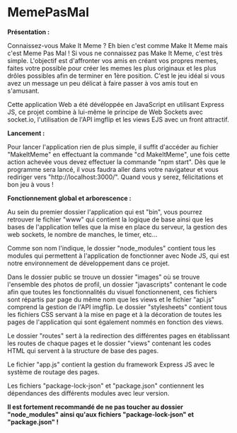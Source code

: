 # MemePasMal
**__Présentation :__**

Connaissez-vous Make It Meme ? Eh bien c'est comme Make It Meme mais c'est Meme Pas Mal ! Si vous ne connaissez pas Make It Meme, c'est très simple. L'objectif est d'affronter vos amis en créant vos propres memes, faites votre possible pour créer les memes les plus originaux et les plus drôles possibles afin de terminer en 1ère position. C'est le jeu idéal si vous avez un message un peu délicat à faire passer à vos amis tout en s'amusant.

Cette application Web a été dévéloppée en JavaScript en utilisant Express JS, ce projet combine à lui-même le principe de Web Sockets avec socket.io, l'utilisation de l'API imgflip et les views EJS avec un front attractif.

**__Lancement :__**

Pour lancer l'application rien de plus simple, il suffit d'accéder au fichier "MakeItMeme" en effectuant la commande "cd MakeItMeme", une fois cette action achevée vous devez effectuer la commande "npm start". Dès que le programme sera lancé, il vous faudra aller dans votre navigateur et vous rediriger vers "http://localhost:3000/". Quand vous y serez, félicitations et bon jeu à vous ! 

**__Fonctionnement global et arborescence :__**

Au sein du premier dossier l'application qui est "bin", vous pourrez retrouver le fichier "www" qui contient la logique de base ainsi que les bases de l'application telles que la mise en place du serveur, la gestion des web sockets, le nombre de manches, le timer, etc...

Comme son nom l'indique, le dossier "node_modules" contient tous les modules qui permettent à l'application de fonctionner avec Node JS, qui est notre environnement de développement dans ce projet.

Dans le dossier public se trouve un dossier "images" où se trouve l'ensemble des photos de profil, un dossier "javascripts" contenant le code afin que toutes les fonctionnalités du visuel fonctionnenent, ces fichiers sont répartis par page du même nom que les views et le fichier "api.js" comprend la gestion de l'API imgflip. Le dossier "stylesheets" contient tous les fichiers CSS servant à la mise en page et à la décoration de toutes les pages de l'application qui sont également nommés en fonction des views.

Le dossier "routes" sert à la redirection des différentes pages en établissant les routes de chaque pages et le dossier "views" contenant les codes HTML qui servent à la structure de base des pages.

Le fichier "app.js" contient la gestion du framework Express JS avec le système de routage des pages.

Les fichiers "package-lock-json" et "package.json" contiennent les dépendances des différents modules avec leur version.

**Il est fortement recommandé de ne pas toucher au dossier "node_modules" ainsi qu'aux fichiers "package-lock-json" et "package.json" !**
